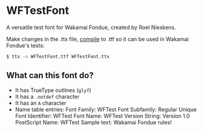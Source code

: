 # WFTestFont

A versatile test font for Wakamai Fondue, created by Roel Nieskens.

Make changes in the .ttx file, [compile](https://github.com/fonttools/fonttools) to .ttf so it can be used in Wakamai Fondue's tests:

```bash
$ ttx -o WFTestFont.ttf WFTestFont.ttx
```

## What can this font do?

-   It has TrueType outlines (`glyf`)
-   It has a `.notdef` character
-   It has an `A` character
-   Name table entries:
    Font Family: WFTest
    Font Subfamily: Regular
    Unique Font Identifier: WFTest
    Font Name: WFTest
    Version String: Version 1.0
    PostScript Name: WFTest
    Sample text: Wakamai Fondue rules!
